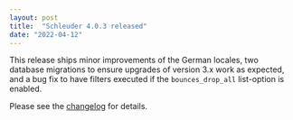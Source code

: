 ```yaml
---
layout: post
title:  "Schleuder 4.0.3 released"
date: "2022-04-12"
---
```


This release ships minor improvements of the German locales, two database migrations to ensure upgrades of version 3.x work as expected, and a bug fix to have filters executed if the `bounces_drop_all` list-option is enabled.

Please see the [changelog](https://0xacab.org/schleuder/schleuder/blob/main/CHANGELOG.md#403-2022-04-12) for details.
